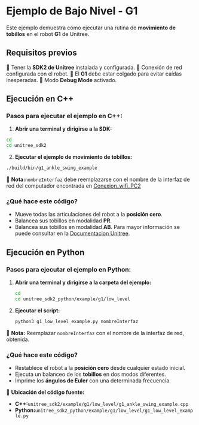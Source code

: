 # **Ejemplo de Bajo Nivel - G1**

Este ejemplo demuestra cómo ejecutar una rutina de **movimiento de tobillos** en el robot **G1** de Unitree.

## **Requisitos previos**

🔹 Tener la **SDK2 de Unitree** instalada y configurada.
🔹 Conexión de red configurada con el robot.
🔹 El **G1** debe estar colgado para evitar caídas inesperadas.
🔹 Modo **Debug Mode** activado.


## **Ejecución en C++**

### **Pasos para ejecutar el ejemplo en C++:**

1. **Abrir una terminal y dirigirse a la SDK:**

```bash
cd
cd unitree_sdk2
```

2. **Ejecutar el ejemplo de movimiento de tobillos:**

```bash
./build/bin/g1_ankle_swing_example
```

📌 **Nota:**`nombreInterfaz` debe reemplazarse con el nombre de la interfaz de red del computador encontrada en [Conexion_wifi_PC2](ejemplos/Ejemplo_bajo_nivel.md)


### **¿Qué hace este código?**

* Mueve todas las articulaciones del robot a la **posición cero**.
* Balancea sus tobillos en modalidad **PR**.
* Balancea sus tobillos en modalidad **AB**.
  Para mayor información se puede consultar en la [Documentacion Unitree](https://support.unitree.com/home/en/G1_developer/basic_motion_routine).

## **Ejecución en Python**

### **Pasos para ejecutar el ejemplo en Python:**

1. **Abrir una terminal y dirigirse a la carpeta del ejemplo:**
   
   ```bash
   cd
   cd unitree_sdk2_python/example/g1/low_level
   ```
2. **Ejecutar el script:**
   
   ```bash
   python3 g1_low_level_example.py nombreInterfaz
   ```

📌 **Nota:** Reemplazar `nombreInterfaz` con el nombre de la interfaz de red, obtenida.

### **¿Qué hace este código?**

* Restablece el robot a la **posición cero** desde cualquier estado inicial.
* Ejecuta un balanceo de los **tobillos** en dos modos diferentes.
* Imprime los **ángulos de Euler** con una determinada frecuencia.

📍 **Ubicación del código fuente:**

* **C++:**`unitree_sdk2/example/g1/low_level/g1_ankle_swing_example.cpp`
* **Python:**`unitree_sdk2_python/example/g1/low_level/g1_low_level_example.py`


